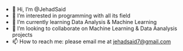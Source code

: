 - 👋 Hi, I’m @JehadSaid
- 👀 I’m interested in programming with all its field
- 🌱 I’m currently learning Data Analysis & Machine Learning
- 💞️ I’m looking to collaborate on Machine Learning & Data Aanalysis projects
- 📫 How to reach me: please email me at jehadsaid7@gmail.com

<!---
JehadSaid/JehadSaid is a ✨ special ✨ repository because its `README.md` (this file) appears on your GitHub profile.
You can click the Preview link to take a look at your changes.
--->
